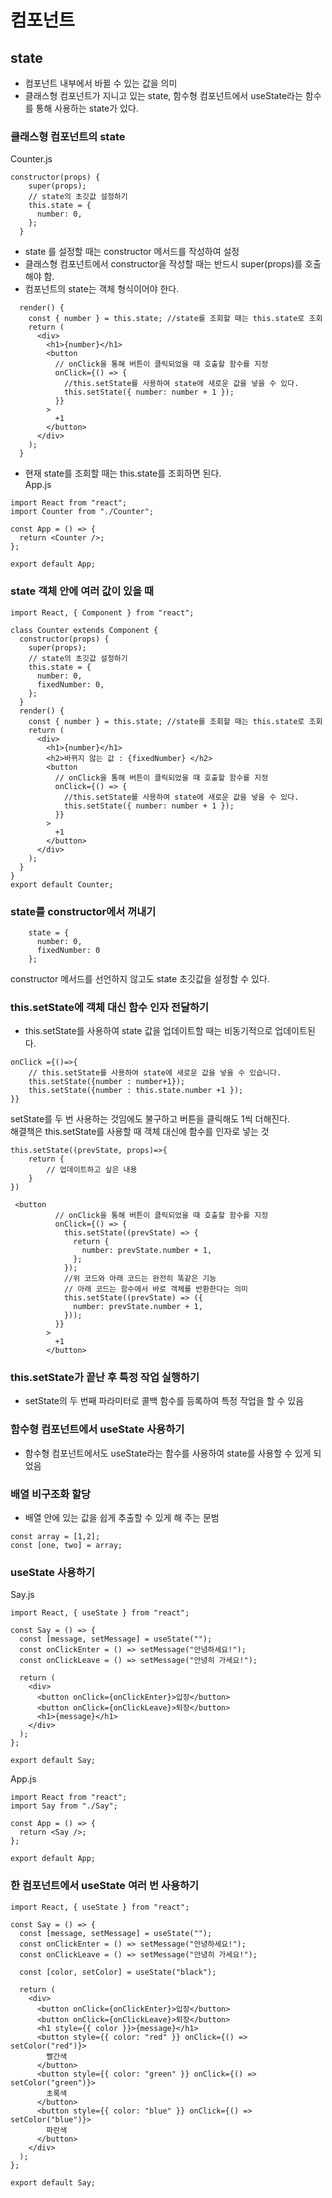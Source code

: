 # 컴포넌트

## state

- 컴포넌트 내부에서 바뀔 수 있는 값을 의미
- 클래스형 컴포넌트가 지니고 있는 state, 함수형 컴포넌트에서 useState라는 함수를 통해 사용하는 state가 있다.

### 클래스형 컴포넌트의 state <br/>

Counter.js

```
constructor(props) {
    super(props);
    // state의 초깃값 설정하기
    this.state = {
      number: 0,
    };
  }
```

- state 를 설정할 때는 constructor 메서드를 작성하여 설정
- 클래스형 컴포넌트에서 constructor을 작성할 때는 반드시 super(props)를 호출해야 함.
- 컴포넌트의 state는 객체 형식이어야 한다.

```
  render() {
    const { number } = this.state; //state를 조회할 때는 this.state로 조회
    return (
      <div>
        <h1>{number}</h1>
        <button
          // onClick을 통해 버튼이 클릭되었을 때 호출할 함수를 지정
          onClick={() => {
            //this.setState를 사용하여 state에 새로운 값을 넣을 수 있다.
            this.setState({ number: number + 1 });
          }}
        >
          +1
        </button>
      </div>
    );
  }
```

- 현재 state를 조회할 때는 this.state를 조회하면 된다.<br/>
  App.js

```
import React from "react";
import Counter from "./Counter";

const App = () => {
  return <Counter />;
};

export default App;
```

### state 객체 안에 여러 값이 있을 때

```
import React, { Component } from "react";

class Counter extends Component {
  constructor(props) {
    super(props);
    // state의 초깃값 설정하기
    this.state = {
      number: 0,
      fixedNumber: 0,
    };
  }
  render() {
    const { number } = this.state; //state를 조회할 때는 this.state로 조회
    return (
      <div>
        <h1>{number}</h1>
        <h2>바뀌지 않는 값 : {fixedNumber} </h2>
        <button
          // onClick을 통해 버튼이 클릭되었을 때 호출할 함수를 지정
          onClick={() => {
            //this.setState를 사용하여 state에 새로운 값을 넣을 수 있다.
            this.setState({ number: number + 1 });
          }}
        >
          +1
        </button>
      </div>
    );
  }
}
export default Counter;
```

### state를 constructor에서 꺼내기

```
    state = {
      number: 0,
      fixedNumber: 0
    };
```

constructor 메서드를 선언하지 않고도 state 초깃값을 설정할 수 있다.

### this.setState에 객체 대신 함수 인자 전달하기

- this.setState를 사용하여 state 값을 업데이트할 때는 비동기적으로 업데이트된다.

```
onClick ={()=>{
    // this.setState를 사용하여 state에 새로운 값을 넣을 수 있습니다.
    this.setState({number : number+1});
    this.setState({number : this.state.number +1 });
}}
```

setState를 두 번 사용하는 것임에도 불구하고 버튼을 클릭해도 1씩 더해진다.<br/>
해결책은 this.setState를 사용할 때 객체 대신에 함수를 인자로 넣는 것

```
this.setState((prevState, props)=>{
    return {
        // 업데이트하고 싶은 내용
    }
})

 <button
          // onClick을 통해 버튼이 클릭되었을 때 호출할 함수를 지정
          onClick={() => {
            this.setState((prevState) => {
              return {
                number: prevState.number + 1,
              };
            });
            //위 코드와 아래 코드는 완전히 똑같은 기능
            // 아래 코드는 함수에서 바로 객체를 반환한다는 의미
            this.setState((prevState) => ({
              number: prevState.number + 1,
            }));
          }}
        >
          +1
        </button>
```

### this.setState가 끝난 후 특정 작업 실행하기

- setState의 두 번째 파라미터로 콜백 함수를 등록하여 특정 작업을 할 수 있음

### 함수형 컴포넌트에서 useState 사용하기

- 함수형 컴포넌트에서도 useState라는 함수를 사용하여 state를 사용할 수 있게 되었음

### 배열 비구조화 할당

- 배열 안에 있는 값을 쉽게 추출할 수 있게 해 주는 문범

```
const array = [1,2];
const [one, two] = array;
```

### useState 사용하기

Say.js

```
import React, { useState } from "react";

const Say = () => {
  const [message, setMessage] = useState("");
  const onClickEnter = () => setMessage("안녕하세요!");
  const onClickLeave = () => setMessage("안녕히 가세요!");

  return (
    <div>
      <button onClick={onClickEnter}>입장</button>
      <button onClick={onClickLeave}>퇴장</button>
      <h1>{message}</h1>
    </div>
  );
};

export default Say;
```

App.js

```
import React from "react";
import Say from "./Say";

const App = () => {
  return <Say />;
};

export default App;

```

### 한 컴포넌트에서 useState 여러 번 사용하기

```
import React, { useState } from "react";

const Say = () => {
  const [message, setMessage] = useState("");
  const onClickEnter = () => setMessage("안녕하세요!");
  const onClickLeave = () => setMessage("안녕히 가세요!");

  const [color, setColor] = useState("black");

  return (
    <div>
      <button onClick={onClickEnter}>입장</button>
      <button onClick={onClickLeave}>퇴장</button>
      <h1 style={{ color }}>{message}</h1>
      <button style={{ color: "red" }} onClick={() => setColor("red")}>
        빨간색
      </button>
      <button style={{ color: "green" }} onClick={() => setColor("green")}>
        초록색
      </button>
      <button style={{ color: "blue" }} onClick={() => setColor("blue")}>
        파란색
      </button>
    </div>
  );
};

export default Say;
```
